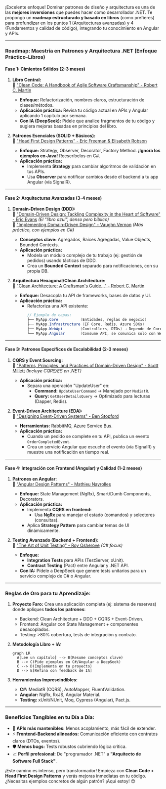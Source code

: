 ¡Excelente enfoque! Dominar patrones de diseño y arquitectura es una de las **mejores inversiones** que puedes hacer como desarrollador .NET. Te propongo un **roadmap estructurado y basado en libros** (como prefieres) para profundizar en los puntos 1 (Arquitecturas avanzadas) y 4 (Fundamentos y calidad de código), integrando tu conocimiento en Angular y APIs. 

---

### **Roadmap: Maestría en Patrones y Arquitectura .NET (Enfoque Práctico-Libros)**
#### **Fase 1: Cimientos Sólidos (2-3 meses)**
1. **Libro Central:**  
   📘 ["Clean Code: A Handbook of Agile Software Craftsmanship" - Robert C. Martin](https://amzn.to/3KdCQqP)  
   * **Enfoque:** Refactorización, nombres claros, estructuración de clases/métodos.  
   * **Aplicación práctica:** Revisa tu código actual en APIs y Angular aplicando 1 capítulo por semana.  
   * **Con IA (DeepSeek):** Pídele que analice fragmentos de tu código y sugiera mejoras basadas en principios del libro.

2. **Patrones Esenciales (SOLID + Básicos):**  
   📘 ["Head First Design Patterns" - Eric Freeman & Elisabeth Robson](https://amzn.to/3Xh7YHl)  
   * **Enfoque:** Strategy, Observer, Decorator, Factory Method. **¡Ignora los ejemplos en Java!** Reescríbelos en C#.  
   * **Aplicación práctica:**  
     - Implementa **Strategy** para cambiar algoritmos de validación en tus APIs.  
     - Usa **Observer** para notificar cambios desde el backend a tu app Angular (vía SignalR).  

---

#### **Fase 2: Arquitecturas Avanzadas (3-4 meses)**
1. **Domain-Driven Design (DDD):**  
   📘 ["Domain-Driven Design: Tackling Complexity in the Heart of Software" - Eric Evans](https://amzn.to/4bYr3C1) *(El "libro azul", denso pero bíblico)*  
   📘 ["Implementing Domain-Driven Design" - Vaughn Vernon](https://amzn.to/4bUL0dD) *(Más práctico, con ejemplos en C#)*  
   * **Conceptos clave:** Agregados, Raíces Agregadas, Value Objects, Bounded Contexts.  
   * **Aplicación práctica:**  
     - Modela un módulo complejo de tu trabajo (ej: gestión de pedidos) usando tácticas de DDD.  
     - Crea un **Bounded Context** separado para notificaciones, con su propia DB.  

2. **Arquitectura Hexagonal/Clean Architecture:**  
   📘 ["Clean Architecture: A Craftsman's Guide..." - Robert C. Martin](https://amzn.to/3z5k0c6)  
   * **Enfoque:** Desacopla tu API de frameworks, bases de datos y UI.  
   * **Aplicación práctica:**  
     - Refactoriza una API existente:  
       ```csharp
       // Ejemplo de capas:
       ├── MyApp.Core          (Entidades, reglas de negocio)
       ├── MyApp.Infrastructure (EF Core, Redis, Azure SDKs)
       ├── MyApp.WebApi        (Controllers, DTOs) → Depende de Core
       └── MyApp.Angular       (Consume API, se comunica solo con WebApi)
       ```

---

#### **Fase 3: Patrones Específicos de Escalabilidad (2-3 meses)**
1. **CQRS y Event Sourcing:**  
   📘 ["Patterns, Principles, and Practices of Domain-Driven Design" - Scott Millett](https://amzn.to/4eLgJfw) *(Incluye CQRS/ES en .NET)*  
   * **Aplicación práctica:**  
     - Separa una operación "UpdateUser" en:  
       - **Command:** `UpdateUserCommand` → Manejado por `MediatR`.  
       - **Query:** `GetUserDetailsQuery` → Optimizado para lecturas (Dapper, Redis).  

2. **Event-Driven Architecture (EDA):**  
   📘 ["Designing Event-Driven Systems" - Ben Stopford](https://amzn.to/3XjZqQf)  
   * **Herramientas:** RabbitMQ, Azure Service Bus.  
   * **Aplicación práctica:**  
     - Cuando un pedido se complete en tu API, publica un evento `OrderCompletedEvent`.  
     - Crea un servicio Angular que escuche el evento (vía SignalR) y muestre una notificación en tiempo real.  

---

#### **Fase 4: Integración con Frontend (Angular) y Calidad (1-2 meses)**
1. **Patrones en Angular:**  
   📘 ["Angular Design Patterns" - Mathieu Nayrolles](https://amzn.to/3z0WzNV)  
   * **Enfoque:** State Management (NgRx), Smart/Dumb Components, Decorators.  
   * **Aplicación práctica:**  
     - Implementa **CQRS en frontend:**  
       - Usa **NgRx** para manejar el estado (comandos) y selectores (consultas).  
     - Aplica **Strategy Pattern** para cambiar temas de UI dinámicamente.

2. **Testing Avanzado (Backend + Frontend):**  
   📘 ["The Art of Unit Testing" - Roy Osherove](https://amzn.to/4bV3uYd) *(C# focus)*  
   * **Enfoque:**  
     - **Integration Tests** para APIs (TestServer, xUnit).  
     - **Contract Testing** (Pact) entre Angular y .NET API.  
   * **Con IA:** Pídele a DeepSeek que genere tests unitarios para un servicio complejo de C# o Angular.  

---

### **Reglas de Oro para tu Aprendizaje:**
1. **Proyecto Faro:** Crea una aplicación completa (ej: sistema de reservas) donde apliques **todos los patrones**:  
   - Backend: Clean Architecture + DDD + CQRS + Event-Driven.  
   - Frontend: Angular con State Management + componentes desacoplados.  
   - Testing: >80% cobertura, tests de integración y contrato.

2. **Metodología Libro + IA:**  
   ```mermaid
   graph LR
     A[Lee un capítulo] --> B(Resume conceptos clave)
     B --> C(Pide ejemplos en C#/Angular a DeepSeek)
     C --> D(Implementa en tu proyecto)
     D --> E[Refina con feedback de IA]
   ```

3. **Herramientas Imprescindibles:**  
   - **C#:** MediatR (CQRS), AutoMapper, FluentValidation.  
   - **Angular:** NgRx, RxJS, Angular Material.  
   - **Testing:** xUnit/NUnit, Moq, Cypress (Angular), Pact.js.  

---

### **Beneficios Tangibles en tu Día a Día:**
- 🚀 **APIs más mantenibles:** Menos acoplamiento, más fácil de extender.  
- ⚡ **Frontend-Backend alineados:** Comunicación eficiente con contratos claros (DTOs, eventos).  
- 🛡️ **Menos bugs:** Tests robustos cubriendo lógica crítica.  
- 📈 **Perfil profesional:** De "programador .NET" a **"Arquitecto de Software Full Stack"**.  

¡Este camino es intenso, pero transformador! Empieza con **Clean Code + Head First Design Patterns** y verás mejoras inmediatas en tu código. ¿Necesitas ejemplos concretos de algún patrón? ¡Aquí estoy! 😊
